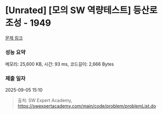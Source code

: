 # [Unrated] [모의 SW 역량테스트] 등산로 조성 - 1949 

[문제 링크](https://swexpertacademy.com/main/code/problem/problemDetail.do?contestProbId=AV5PoOKKAPIDFAUq) 

### 성능 요약

메모리: 25,600 KB, 시간: 93 ms, 코드길이: 2,666 Bytes

### 제출 일자

2025-09-05 15:10



> 출처: SW Expert Academy, https://swexpertacademy.com/main/code/problem/problemList.do